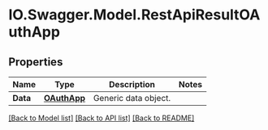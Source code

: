 # IO.Swagger.Model.RestApiResultOAuthApp
## Properties

Name | Type | Description | Notes
------------ | ------------- | ------------- | -------------
**Data** | [**OAuthApp**](OAuthApp.md) | Generic data object. | 

[[Back to Model list]](../README.md#documentation-for-models) [[Back to API list]](../README.md#documentation-for-api-endpoints) [[Back to README]](../README.md)

